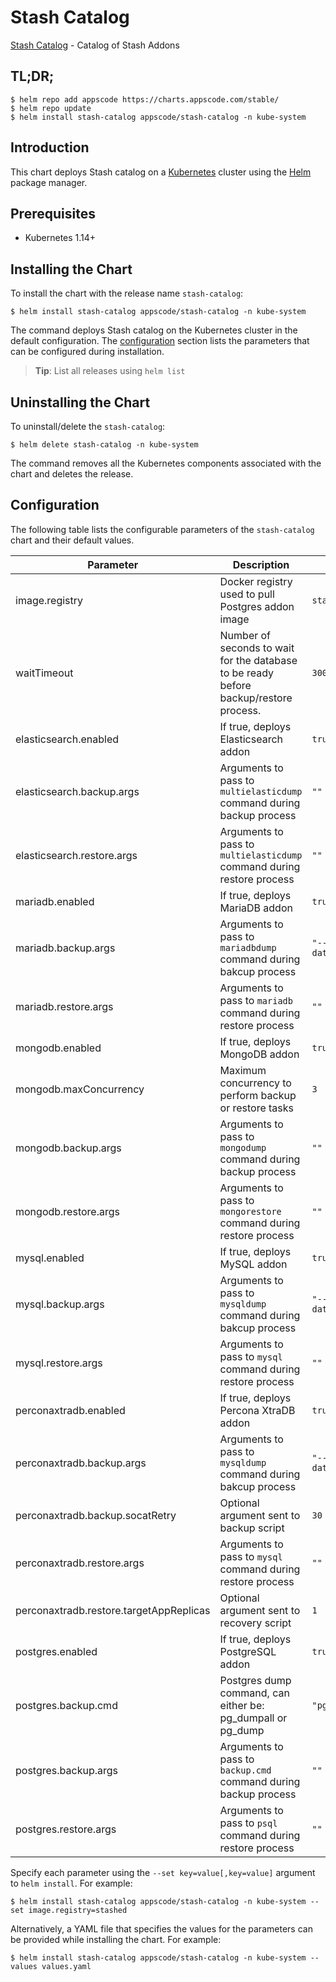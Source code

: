 # Stash Catalog

[Stash Catalog](https://github.com/stashed) - Catalog of Stash Addons

## TL;DR;

```console
$ helm repo add appscode https://charts.appscode.com/stable/
$ helm repo update
$ helm install stash-catalog appscode/stash-catalog -n kube-system
```

## Introduction

This chart deploys Stash catalog on a [Kubernetes](http://kubernetes.io) cluster using the [Helm](https://helm.sh) package manager.

## Prerequisites

- Kubernetes 1.14+

## Installing the Chart

To install the chart with the release name `stash-catalog`:

```console
$ helm install stash-catalog appscode/stash-catalog -n kube-system
```

The command deploys Stash catalog on the Kubernetes cluster in the default configuration. The [configuration](#configuration) section lists the parameters that can be configured during installation.

> **Tip**: List all releases using `helm list`

## Uninstalling the Chart

To uninstall/delete the `stash-catalog`:

```console
$ helm delete stash-catalog -n kube-system
```

The command removes all the Kubernetes components associated with the chart and deletes the release.

## Configuration

The following table lists the configurable parameters of the `stash-catalog` chart and their default values.

|                Parameter                |                                      Description                                      |       Default       |
|-----------------------------------------|---------------------------------------------------------------------------------------|---------------------|
| image.registry                          | Docker registry used to pull Postgres addon image                                     | `stashed`           |
| waitTimeout                             | Number of seconds to wait for the database to be ready before backup/restore process. | `300`               |
| elasticsearch.enabled                   | If true, deploys Elasticsearch addon                                                  | `true`              |
| elasticsearch.backup.args               | Arguments to pass to `multielasticdump` command  during backup process                | `""`                |
| elasticsearch.restore.args              | Arguments to pass to `multielasticdump` command during restore process                | `""`                |
| mariadb.enabled                         | If true, deploys MariaDB addon                                                        | `true`              |
| mariadb.backup.args                     | Arguments to pass to `mariadbdump` command  during bakcup process                     | `"--all-databases"` |
| mariadb.restore.args                    | Arguments to pass to `mariadb` command during restore process                         | `""`                |
| mongodb.enabled                         | If true, deploys MongoDB addon                                                        | `true`              |
| mongodb.maxConcurrency                  | Maximum concurrency to perform backup or restore tasks                                | `3`                 |
| mongodb.backup.args                     | Arguments to pass to `mongodump` command during backup process                        | `""`                |
| mongodb.restore.args                    | Arguments to pass to `mongorestore` command during restore process                    | `""`                |
| mysql.enabled                           | If true, deploys MySQL addon                                                          | `true`              |
| mysql.backup.args                       | Arguments to pass to `mysqldump` command  during bakcup process                       | `"--all-databases"` |
| mysql.restore.args                      | Arguments to pass to `mysql` command during restore process                           | `""`                |
| perconaxtradb.enabled                   | If true, deploys Percona XtraDB addon                                                 | `true`              |
| perconaxtradb.backup.args               | Arguments to pass to `mysqldump` command  during bakcup process                       | `"--all-databases"` |
| perconaxtradb.backup.socatRetry         | Optional argument sent to backup script                                               | `30`                |
| perconaxtradb.restore.args              | Arguments to pass to `mysql` command during restore process                           | `""`                |
| perconaxtradb.restore.targetAppReplicas | Optional argument sent to recovery script                                             | `1`                 |
| postgres.enabled                        | If true, deploys PostgreSQL addon                                                     | `true`              |
| postgres.backup.cmd                     | Postgres dump command, can either be: pg_dumpall  or pg_dump                          | `"pg_dumpall"`      |
| postgres.backup.args                    | Arguments to pass to `backup.cmd` command during backup process                       | `""`                |
| postgres.restore.args                   | Arguments to pass to `psql` command during restore process                            | `""`                |


Specify each parameter using the `--set key=value[,key=value]` argument to `helm install`. For example:

```console
$ helm install stash-catalog appscode/stash-catalog -n kube-system --set image.registry=stashed
```

Alternatively, a YAML file that specifies the values for the parameters can be provided while
installing the chart. For example:

```console
$ helm install stash-catalog appscode/stash-catalog -n kube-system --values values.yaml
```
